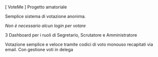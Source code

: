 [ VoteMe ]
Progetto amatoriale

Semplice sistema di votazione anonima.

*Non è necessario alcun login per votare*

3 Dashboard per i ruoli di Segretario, Scrutatore e Amministratore

Votazione semplice e veloce tramite codici di voto monouso recapitati via email.
Con gestione voti in delega
